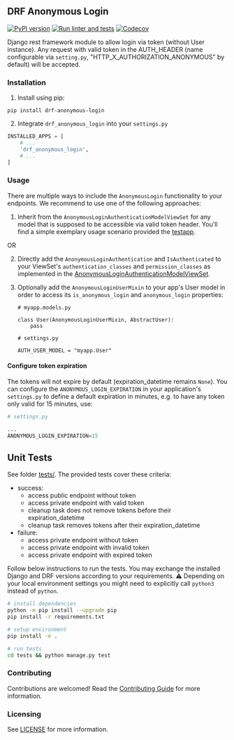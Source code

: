 ## DRF Anonymous Login

[![PyPI version](https://img.shields.io/pypi/v/drf-anonymous-login.svg)](https://pypi.org/project/drf-anonymous-login/)
[![Run linter and tests](https://github.com/anexia/drf-anonymous-login/actions/workflows/test.yml/badge.svg?branch=main)](https://github.com/anexia/drf-anonymous-login/actions/workflows/test.yml)
[![Codecov](https://img.shields.io/codecov/c/gh/anexia/drf-anonymous-login)](https://codecov.io/gh/anexia/drf-anonymous-login)

Django rest framework module to allow login via token (without User instance). Any request with valid token in the
AUTH_HEADER (name configurable via `setting.py`, "HTTP_X_AUTHORIZATION_ANONYMOUS" by default) will be accepted.

### Installation

1. Install using pip:

```shell
pip install drf-anonymous-login
```

2. Integrate `drf_anonymous_login` into your `settings.py`

```python
INSTALLED_APPS = [
    # ...
    'drf_anonymous_login',
    # ...
]
```

### Usage

There are multiple ways to include the `AnonymousLogin` functionality to your endpoints. We recommend to use one of
the following approaches:

1. Inherit from the `AnonymousLoginAuthenticationModelViewSet` for any model that is supposed to be accessible via 
valid token header. You'll find a simple exemplary usage scenario provided the [testapp](tests/testapp/views.py).

OR

2. Directly add the `AnonymousLoginAuthentication` and `IsAuthenticated` to your ViewSet's `authentication_classes` and
   `permission_classes` as implemented in the [AnonymousLoginAuthenticationModelViewSet](drf_anonymous_login/views.py).

3. Optionally add the `AnonymousLoginUserMixin` to your app's User model in order to access its `is_anonymous_login` 
   and `anonymous_login` properties:
   ```
   # myapp.models.py
   
   class User(AnonymousLoginUserMixin, AbstractUser):
       pass
   ```
   
   ```
   # settings.py
   
   AUTH_USER_MODEL = "myapp.User"
   ```
   

#### Configure token expiration
The tokens will not expire by default (expiration_datetime remains `None`). You can  configure the 
`ANONYMOUS_LOGIN_EXPIRATION` in your application's `settings.py` to define a default expiration in minutes, e.g.
to have any token only valid for 15 minutes, use:
```python
# settings.py

...
ANONYMOUS_LOGIN_EXPIRATION=15

```

## Unit Tests

See folder [tests/](tests/). The provided tests cover these criteria:
* success:
  * access public endpoint without token
  * access private endpoint with valid token
  * cleanup task does not remove tokens before their expiration_datetime
  * cleanup task removes tokens after their expiration_datetime
* failure:
  * access private endpoint without token
  * access private endpoint with invalid token
  * access private endpoint with expired token

Follow below instructions to run the tests.
You may exchange the installed Django and DRF versions according to your requirements. 
:warning: Depending on your local environment settings you might need to explicitly call `python3` instead of `python`.
```bash
# install dependencies
python -m pip install --upgrade pip
pip install -r requirements.txt

# setup environment
pip install -e .

# run tests
cd tests && python manage.py test
```

### Contributing

Contributions are welcomed! Read the [Contributing Guide](CONTRIBUTING.md) for more information.

### Licensing

See [LICENSE](LICENSE) for more information.
